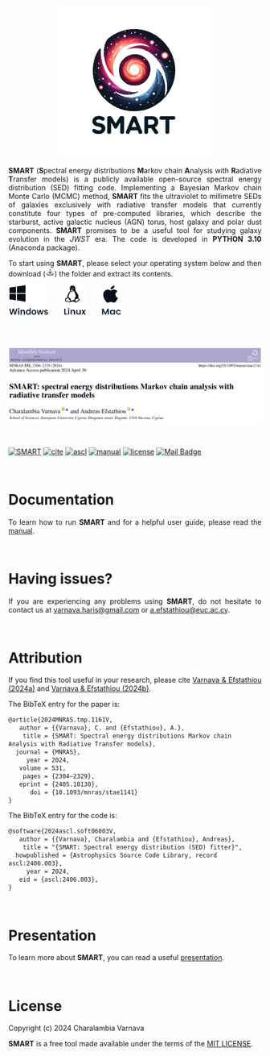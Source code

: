 <p align="center"> <img src="assets/SMART_logo.png" width="300" height="300" /> </p>

<p align='justify'> <b>SMART</b> (<b>S</b>pectral energy distributions <b>M</b>arkov chain <b>A</b>nalysis with <b>R</b>adiative <b>T</b>ransfer models) is a publicly available open-source spectral energy distribution (SED) fitting code. Implementing a Bayesian Markov chain Monte Carlo (MCMC) method, <b>SMART</b> fits the ultraviolet to millimetre SEDs of galaxies exclusively with radiative transfer models that currently constitute four types of pre-computed libraries, which describe the starburst, active galactic nucleus (AGN) torus, host galaxy and polar dust components. <b>SMART</b> promises to be a useful tool for studying galaxy evolution in the <i>JWST</i> era. The code is developed in <b>PYTHON 3.10</b> (Anaconda package). </p>

<p align='justify'> To start using <b>SMART</b>, please select your operating system below and then download (<img src="assets/download.png" width="18" height="18" />) the folder and extract its contents. </p>

[<img src="https://github.com/ch-var/SMART/blob/main/assets/windows.png" width="80" height="60">](https://github.com/ch-var/SMART/blob/main/SMART_v1.0.7z)
&thinsp; &thinsp; &thinsp; &thinsp;
[<img src="https://github.com/ch-var/SMART/blob/main/assets/linux.png" width="45" height="60">](https://github.com/ch-var/SMART/blob/main/SMART_v1.0.7z)
&thinsp; &thinsp; &thinsp; &thinsp;
[<img src="https://github.com/ch-var/SMART/blob/main/assets/mac.png" width="40" height="60">](https://github.com/ch-var/SMART/blob/main/SMART_v1.0_mac.7z)

<br>
<br>

<p align="center"> <img src="assets/SMART_MNRAS.png" /> </p>

<br>

[![SMART](https://img.shields.io/badge/GitHub-SMART-blue.svg?label=GitHub&logo=GitHub)](https://github.com/ch-var/SMART) 
[![cite](https://img.shields.io/badge/doi-10.1093/mnras/stae1141-light.svg?style=flat)](https://academic.oup.com/mnras/advance-article/doi/10.1093/mnras/stae1141/7660585)
[![ascl](http://img.shields.io/badge/ascl-2406.003-lightgrey.svg?style=flat)](https://ascl.net/2406.003)
[![manual](http://img.shields.io/badge/guidelines-manual-purple.svg?style=flat)](https://github.com/ch-var/SMART/blob/main/assets/SMART_User_Manual.pdf)
[![license](http://img.shields.io/badge/license-MIT-red.svg?style=flat)](https://github.com/ch-var/SMART/blob/main/LICENSE)
[![Mail Badge](https://img.shields.io/badge/-varnava.haris@gmail.com-white?style=flat&labelColor=white&logo=gmail&logoColor=red)](mailto:varnava.haris@gmail.com)

<br>

Documentation
=============

<p align='justify'> To learn how to run <b>SMART</b> and for a helpful user guide, please read the <a href="https://github.com/ch-var/SMART/blob/main/assets/SMART_User_Manual.pdf">manual</a>. </p>

<br> 

Having issues?
=============

<p align='justify'> If you are experiencing any problems using <b>SMART</b>, do not hesitate to contact us at <a href="mailto:varnava.haris@gmail.com">varnava.haris@gmail.com</a> or <a href="mailto:a.efstathiou@euc.ac.cy">a.efstathiou@euc.ac.cy</a>. </p>

<br>

Attribution
=============

<p align='justify'> If you find this tool useful in your research, please cite <a href="https://academic.oup.com/mnras/advance-article/doi/10.1093/mnras/stae1141/7660585">Varnava & Efstathiou (2024a)</a> and <a href="https://www.ascl.net/2406.003">Varnava & Efstathiou (2024b)</a>. </p>
 
 The BibTeX entry for the paper is: 

    @article{2024MNRAS.tmp.1161V,
       author = {{Varnava}, C. and {Efstathiou}, A.},
        title = {SMART: Spectral energy distributions Markov chain Analysis with Radiative Transfer models},
      journal = {MNRAS},
         year = 2024,
       volume = 531,
        pages = {2304–2329},
       eprint = {2405.18130},
          doi = {10.1093/mnras/stae1141}
    }

The BibTeX entry for the code is:

    @software{2024ascl.soft06003V,
       author = {{Varnava}, Charalambia and {Efstathiou}, Andreas},
        title = "{SMART: Spectral energy distribution (SED) fitter}",
      howpublished = {Astrophysics Source Code Library, record ascl:2406.003},
         year = 2024,
       eid = {ascl:2406.003},
    }
   
<br>

Presentation
=============

<p align='justify'> To learn more about <b>SMART</b>, you can read a useful <a href="https://github.com/ch-var/SMART/blob/main/assets/Presentation_GitHub.pdf">presentation</a>. </p>

<br>

License
=======

<p align='justify'> Copyright (c) 2024 Charalambia Varnava </p>

<p align='justify'> <b>SMART</b> is a free tool made available under the terms of the <a href="https://github.com/ch-var/SMART/blob/main/LICENSE">MIT LICENSE</a>. </p>

